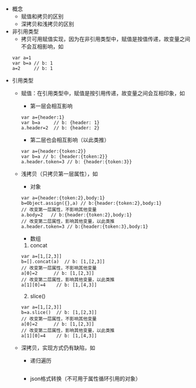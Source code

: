 - 概念
    - 赋值和拷贝的区别
    - 深拷贝和浅拷贝的区别
- 非引用类型
    - 拷贝可用赋值实现，因为在非引用类型中，赋值是按值传递，故变量之间不会互相影响，如
    ```
    var a=1
    var b=a // b: 1
    a=2     // b: 1
    ```
- 引用类型
    - 赋值：在引用类型中，赋值是按引用传递，故变量之间会互相印象，如
        - 第一层会相互影响
        
        ```
        var a={header:1}
        var b=a     // b: {header: 1}
        a.header=2  // b: {header: 2}
        ```
        - 第二层也会相互影响（以此类推）

        ```
        var a={header:{token:2}}
        var b=a // b: {header:{token:2}}
        a.header.token=3 // b: {header:{token:3}}
        
        ```
    - 浅拷贝（只拷贝第一层属性），如
        - 对象
        ```
        var a={header:{token:2},body:1}
        b=Object.assign({},a) // b:{header:{token:2},body:1}
        // 改变第一层属性，不影响其他变量
        a.body=2   // b:{header:{token:2},body:1}
        // 改变第二层属性，影响其他变量，以此类推
        a.header.token=3 // b:{header:{token:3},body:1}
        ```
        - 数组
        1. concat
        ```
        var a=[1,[2,3]]
        b=[].concat(a)  // b: [1,[2,3]]
        // 改变第一层属性，不影响其他变量
        a[0]=2      // b: [1,[2,3]]
        // 改变第二层属性，影响其他变量，以此类推
        a[1][0]=4    // b: [1,[4,3]]
        ```
        2. slice()
        ```
        var a=[1,[2,3]]
        b=a.slice()  // b: [1,[2,3]]
        // 改变第一层属性，不影响其他变量
        a[0]=2      // b: [1,[2,3]]
        // 改变第二层属性，影响其他变量，以此类推
        a[1][0]=4    // b: [1,[4,3]]
        ```
    - 深拷贝，实现方式仍有缺陷，如
        - 递归遍历
        ```

        ```
        - json格式转换（不可用于属性循环引用的对象）
        ```

        ```